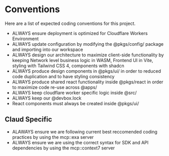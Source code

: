 # Conventions

Here are a list of expected coding conventions for this project.

- ALWAYS ensure deployment is optimized for Cloudflare Workers Environment
- ALWAYS update configuration by modifying the @pkgs/config/ package and importing into our workspace
- ALWAYS design our architecture to maximize client-side functionality by keeping Network level business logic in WASM, Frontend UI in Vite, styling with Tailwind CSS 4, components with shadcn
- ALWAYS produce design components in @pkgs/ui/ in order to reduced code duplication and to have styling consistency
- ALWAYS produce shared react functionality inside @pkgs/react in order to maximize code re-use across @apps/
- ALWAYS keep cloudflare worker specific logic inside @src/ 
- ALWAYS keep our @devbox.lock
- React components must always be created inside @pkgs/ui/

## Claud Specific

- ALAWAYS ensure we are following current best reccomended coding practices by using the mcp::exa server
- ALWAYS ensure we are using the correct syntax for SDK and API dependencies by using the mcp::context7 server
